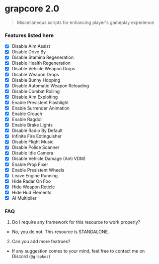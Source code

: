 # grapcore 2.0
> Miscellaneous scripts for enhancing player's gameplay experience

### Features listed here
- [x]  Disable Aim Assist
- [x]  Disable Drive By
- [x]  Disable Stamina Regeneration
- [x]  Disable Health Regeneration
- [x]  Disable Vehicle Weapon Drops
- [x]  Disable Weapon Drops
- [x]  Disable Bunny Hopping
- [x]  Disable Automatic Weapon Reloading
- [x]  Disable Combat Rolling
- [x]  Disable Aim Exploiting
- [x]  Enable Presistent Flashlight
- [x]  Enable Surrender Animation
- [x]  Enable Crouch
- [x]  Enable Ragdoll
- [x]  Enable Brake Lights
- [x]  Disable Radio By Default
- [x]  Infinite Fire Extinguisher
- [x]  Disable Flight Music
- [x]  Disable Police Scanner
- [x]  Disable Idle Camera
- [x]  Disable Vehicle Damage (Anti VDM)
- [x]  Enable Prop Fixer
- [x]  Enable Presistent Wheels
- [x]  Leave Engine Running
- [x]  Hide Radar On Foo
- [x]  Hide Weapon Reticle
- [x]  Hide Hud Elements
- [x]  AI Multiplier

### FAQ
1. Do I require any framework for this resource to work properly?
  - No, you do not. This resource is STANDALONE.
2. Can you add more featrues?
  - If any suggestion comes to your mind, feel free to contact me on Discord (`@grapkos`)
